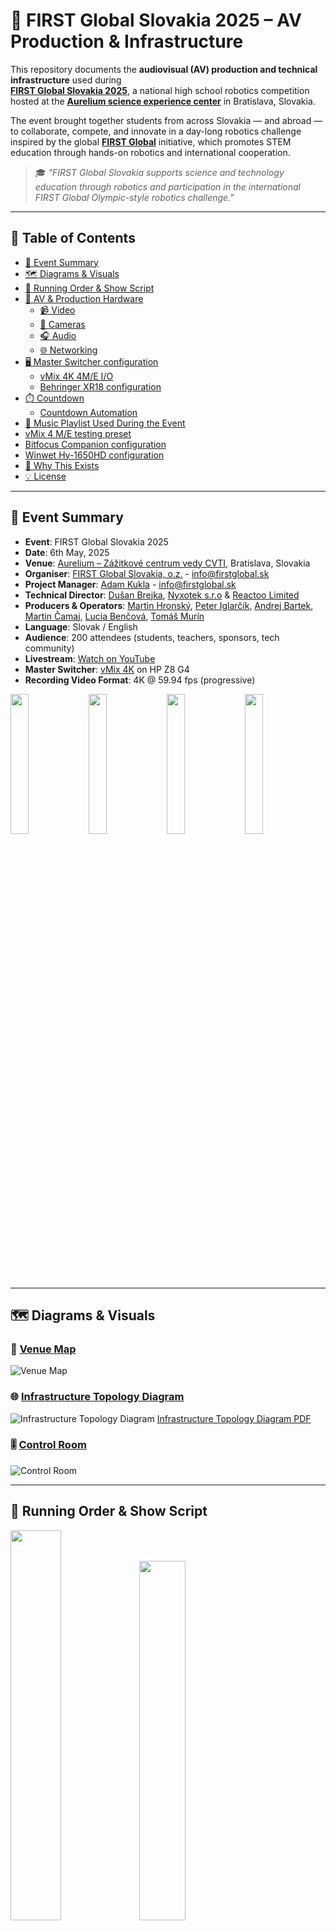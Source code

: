 # 🤖 FIRST Global Slovakia 2025 – AV Production & Infrastructure

This repository documents the **audiovisual (AV) production and technical infrastructure** used during  
**[FIRST Global Slovakia 2025](https://firstglobal.sk/)**, a national high school robotics competition hosted at the **[Aurelium science experience center](https://aurelium.sk)** in Bratislava, Slovakia.

The event brought together students from across Slovakia — and abroad — to collaborate, compete, and innovate in a day-long robotics challenge inspired by the global **[FIRST Global](https://first.global/)** initiative, which promotes STEM education through hands-on robotics and international cooperation.

> 🎓 *"FIRST Global Slovakia supports science and technology education through robotics and participation in the international FIRST Global Olympic-style robotics challenge."*


---

## 📑 Table of Contents

- [📅 Event Summary](#-event-summary)
- [🗺️ Diagrams & Visuals](#-diagrams--visuals)
- [📜 Running Order & Show Script](#-running-order--show-script)
- [🎥 AV & Production Hardware](#-av--production-hardware)
    - [📹 Video](#-video)
    - [🎥 Cameras](#-cameras)
    - [🎧 Audio](#-audio)
    - [🌐 Networking](#-networking)
- [🖥️ Master Switcher configuration](#-master-switcher-configuration)
    - [vMix 4K 4M/E I/O](#vmix-4k-4me-io)
    - [Behringer XR18 configuration](#behringer-xr18-configuration)
- [⏱️ Countdown](#countdown)
    - [Countdown Automation](#countdown-automation)
- [🎵 Music Playlist Used During the Event](#-music-playlist-used-during-the-event)
- [vMix 4 M/E testing preset](#vmix-4-me-testing-preset)
- [Bitfocus Companion configuration](#bitfocus-companion-configuration)
- [Winwet Hy-1650HD configuration](#winwet-hy-1650hd-configuration)
- [🙌 Why This Exists](#-why-this-exists)
- [💡 License](#-license)

---

## 📅 Event Summary

- **Event**: FIRST Global Slovakia 2025
- **Date**: 6th May, 2025
- **Venue**: [Aurelium – Zážitkové centrum vedy CVTI](https://aurelium.sk), Bratislava, Slovakia
- **Organiser**: [FIRST Global Slovakia, o.z.](https://firstglobal.sk) - [info@firstglobal.sk](info@firstglobal.sk)
- **Project Manager**: [Adam Kukla](https://www.linkedin.com/in/adam-kukla-69563640/) - [info@firstglobal.sk](info@firstglobal.sk)
- **Technical Director**: [Dušan Brejka](https://www.linkedin.com/in/dusanbrejka), [Nyxotek s.r.o](https://nyxotek.com) & [Reactoo Limited](https://reactoo.com)
- **Producers & Operators**: [Martin Hronský](https://www.linkedin.com/in/mhronsky/), [Peter Iglarčík](https://github.com/Peter-Iglarcik), [Andrej Bartek](https://www.facebook.com/andrej.bartek.1), [Martin Čamaj](https://camajko.sk/), [Lucia Benčová](https://www.linkedin.com/in/lucia-bencova-750b04327/), [Tomáš Murín](https://www.instagram.com/murin.original/)
- **Language**: Slovak / English
- **Audience**: 200 attendees (students, teachers, sponsors, tech community)
- **Livestream**: [Watch on YouTube](https://www.youtube.com/watch?v=Bdw5WTcBl3U)
- **Master Switcher**: [vMix 4K](https://www.vmix.com/software/vmix-4k.aspx) on HP Z8 G4
- **Recording Video Format**: 4K @ 59.94 fps (progressive)

[<img src="https://github.com/DusanBrejka/first-global-slovakia-2025-production/blob/master/docs/first_global1.jpg?raw=true" width="24%" />](docs/first_global1.jpg)
[<img src="https://github.com/DusanBrejka/first-global-slovakia-2025-production/blob/master/docs/first_global2.jpg?raw=true" width="24%" />](docs/first_global2.jpg)
[<img src="https://github.com/DusanBrejka/first-global-slovakia-2025-production/blob/master/docs/first_global3.jpg?raw=true" width="24%" />](docs/first_global3.jpg)
[<img src="https://github.com/DusanBrejka/first-global-slovakia-2025-production/blob/master/docs/first_global4.jpg?raw=true" width="24%" />](docs/first_global4.jpg)

---

## 🗺️ Diagrams & Visuals

### 📌 [Venue Map](docs/venue_map.png)
![Venue Map](docs/venue_map.png)

### 🌐 [Infrastructure Topology Diagram](docs/infrastructure_diagram.png)
![Infrastructure Topology Diagram](docs/infrastructure_diagram.png)
[Infrastructure Topology Diagram PDF](docs/infrastructure_diagram.pdf)

### 🎚️ [Control Room](docs/control_room_photo.jpg)
![Control Room](docs/control_room_photo.jpg)

---

## 📜 Running Order & Show Script

[<img src="https://github.com/DusanBrejka/first-global-slovakia-2025-production/blob/master/docs/fg_script1.png?raw=true" width="40%" />](docs/fg_script1.png)
[<img src="https://github.com/DusanBrejka/first-global-slovakia-2025-production/blob/master/docs/fg_script2.png?raw=true" width="38.4%" />](docs/fg_script2.png)

The following documents contain the official running order and livestream script for the event. It was collaboratively authored by **[Martin Hronský](https://www.linkedin.com/in/mhronsky/)** and **[Adam Kukla](https://www.linkedin.com/in/adam-kukla-69563640/)**, initially written in Slovak and later translated into English for the purpose of this repository.

These materials were crucial in maintaining a consistent show flow, ensuring smooth transitions between segments, and aligning the entire production team — from technical crew to stage management and commentators.

[First_Global_Slovakia_2025_script.xlsx](docs/First_Global_Slovakia_2025_script.xlsx)


---

## 🎥 AV & Production Hardware

### 📹 Video
- HP Z8 G4 (2x RTX 4000 Ada)
- HP ZBook Fury 15 (RTX 4000)
- 2x Lenovo P14s G4 (RTX A500)
- Winwet Hy-1650HD
- Elgato Stream Deck XL
- Elgato Stream Deck Mini
- Elgato Stream Deck +
- 2x ZowieBox 4K HDMI PoE 
- 4x Dell P2417/P2319h
- 2x Dell U2722D (confidence monitors)
- 1x Samsung 65" 4K QLED TV (Arena Countdown)
- 3x HDMI splitters
- Feelworld LUT7S SDI (master out)
- Feelworld D71-H (stage i/o)
- Feelworld WSP HDMI

### 🎥 Cameras
- 3x Obsbot Tail Air (NDI+HDMI) + 1x Remote
- 3x Z Cam E2N (NDI+HDMI)
  - paired with 2x Hammer Energy 2 phones as monitors
- 2x Google Pixel 6 with Larix Broadcaster 1.2.2 (1080p60 SRT)

### 🎧 Audio
- 🎤 Wireless Mics:
    - 4x Sennheiser EM 100 G4 (receivers)
    - 4x Sennheiser SKM 100 G4 (handheld mics)
- 🎧 IEMs & Monitoring:
    - 1x Sennheiser SR IEM G4 (transmitter)
    - 4x Sennheiser EK IEM G4 (receivers)
    - 4x Sennheiser IE 200 (in-ears)
    - 3x Audio-Technica ATH M20x
- 🎛️ Mix & Control:
    - Behringer XR18 digital mixer
    - Behringer BCF2000 motorised controller
    - iPad + Mixing Station app
    - Google Pixel 3A + Mixing Station
    - Roland CM-30 monitor speaker
    - Shure SM57
- 🔊 PA system: Provided by Aurelium

### 🌐 Networking
- UniFi Dream Machine Pro (UDM-PRO)
- 2x UniFi U6
- 1x UniFi U6+
- UniFi Flex Mini
- TP-Link TL-SG105 PoE switch

---

## 🖥️ Master Switcher configuration
- **HP Z8 G4** capable of running 40K60 multicam production
- 2x Intel Xeon Platinum 8268 24-Core 2.90GHz (3.90GHz Boost, 205W)
- 256GB DDR4-3200 ECC RAM - 8x 32GB PC4-25600 2Rx8
- 2x Nvidia RTX 4000 Ada Generation:
    - vMix 4K
    - NDI Bridge & FFMPEG Transcoder
- Magewell Pro capture quad HDMI
- Elgato Cam Link 4K
- Blackmagic Design Intensity Pro 4K
- Intel X550-T2 10G Ethernet
- Software:
    - vMix 4K
    - NDI Bridge
    - NDI Remote
    - FFMPEG
    - Bitfocus Companion
    - X AiR Edit
    - iZotope Ozone 9
    - SPX Graphics

## vMix 4K 4M/E I/O
- **Inputs (30x)**:
    - 4x HDMI inputs (2x Z Cam E2N, 1x Obsbot Tail Air, Production Laptop)
    - 3x NDI|HX3 inputs (2x Obsbot Tail Air, 1x ZowieBox - Stage Laptop)
    - 2x SRT inputs (2x Google Pixel 6 with Larix Broadcaster 1.2.2) - we specifically did not choose the Newtek NDI app as it only supports up to 30fps, not 60fps
    - 3x PPTX presentations (Intro, Outro ceremony, Sponsors)
    - 1x Backgrounds playlist (for DVEs)
    - 1x VT playlist (Teams, Partners, Intro ceremony)
    - 2x Audio playlist (YouTube Audio library, background music)
    - 1x Logos playlist (for overlays)
    - 3x Arena Countdown transparent video (1x Original, 2x Virtual - cropped for overlays)
    - 1x SPX overlays (Lower thirds, Scoreboard, Team info)
    - 1x Stage hints (for confidence monitors in case of IEM failure)
    - 1x Current time GFX (for confidence monitors)
    - 1x Stereo Audio input (XR18 Bus 1-2 USB return; automixed handheld mics, compressed as group in XR18; delay 120ms)
    - 1x Blank input (to black out M/Es)
    - 2x Stinger transitions
    - 4x Mix/Effect (PGM, Mix2, Mix3, Mix4)
- **Video Outputs (6x)**:
    - PGM output (1080p Stream, 4K Record, External BMD Intensity Pro 4K -> Feelworld LUT7S)
    - Mix2 output (Venue projector via NDI -> vMix 4K on HP ZBook Fury 15 -> HDMI fullscreen)
    - Mix3 output (Confidence monitors via NDI -> vMix 4K on HP ZBook Fury 15 -> HDMI fullscreen)
    - Mix4 output (Arena Countdown/sponsors via NDI -> NDI Bridge -> ZowieBox - Samsung TV)
    - Full screen Multiview 1 (2+8)
    - Full screen Multiview 2 (16)
- **Audio Outputs (8x)**:
    - Master - ATH M20x (editor)
    - Headphones - ATH M20x (director)
    - Bus A - XR18 USB 1-2 send to channels 5-6 (VTs)
    - Bus B - XR18 USB 3-4 send to channels 7-8 (Countdown)
    - Bus C - XR18 USB 5-6 send to channels 9-10 (Background music)
- **Control**:
    - Winwet 1650HD (Main PVW/PGM)
    - Elgato Stream Deck XL (PVW, PGM, Mix2, Mix3, Mix4, Ovl1, Ovl2, Ovl3, Ovl4, Media player)
    - Elgato Stream Deck Mini (Countdown configure, reset, start, stop, Overlays toggle)
    - Elgato Stream Deck + (Audio control, Intercom)
    - 3x NDI PTZ control
    - 3x NDI Tally Light (2x Z Cam E2N, 1x Zowiebox - Stage Laptop)

## Behringer XR18 configuration
- **Inputs**:
    - 1 Wireless mic (Sennheiser EM 100 G4)
    - 2 Wireless mic (Sennheiser EM 100 G4)
    - 3 Wireless mic (Sennheiser EM 100 G4)
    - 4 Wireless mic (Sennheiser EM 100 G4)
    - 5 vMix USB 1 return L (VTs)
    - 6 vMix USB 2 return R (VTs)
    - 7 vMix USB 3 return L (Countdown)
    - 8 vMix USB 4 return R (Countdown)
    - 9 vMix USB 5 return L (Background music)
    - 10 vMix USB 6 return R (Background music)
    - 11 Wired mic (Shure SM57) for talkback/intercom
- **Outputs**:
    - Master out (to house PA system)
    - Bus 1-2 (USB 1-2 return to vMix)
    - Aux 5 - IEM out to Sennheiser SR IEM G4
    - Aux 6 - Master out to Roland CM-30
- **Control**:
    - iPad + Mixing Station app
    - Google Pixel 3A + Mixing Station app
    - Behringer BCF2000 motorised controller

## Countdown
The Arena Countdown is a custom-made transparent WebM (VP9+Opus) video with a timer and event logos. It is used as an overlay along with SPX template on the main output and also displayed on the TV in the arena.

It was originally created as an HTML5 page by [Martin Čamaj](https://camajko.sk) available on [Screentimer.Camajko.sk](https://www.screentimer.camajko.sk).
This was then recorded in OBS (with custom CSS to enable background transparency) into 3 renditions - with black, green and transparent background.

It is designed to be used with vMix 4K and can be controlled via the Elgato Stream Deck Mini. The countdown can be configured, reset, started, and stopped using the buttons on the Stream Deck Mini.

[<img src="https://github.com/DusanBrejka/first-global-slovakia-2025-production/blob/master/docs/countdown_black.png?raw=true" width="30%" />](docs/countdown_black.png) 
[<img src="https://github.com/DusanBrejka/first-global-slovakia-2025-production/blob/master/docs/countdown_green.png?raw=true" width="30%" />](docs/countdown_green.png)

Alternative version with green background to key out was created in case vMix didn't properly support transparent WebMs, but was not used during the show as no transparency or keying was needed.

### Countdown Automation
The countdown automation is controlled via the Elgato Stream Deck Mini, which has buttons for:
- **Arena Timer TV Toggle**: Sets the Arena TV (Mix 4) to the countdown video or Sponsors presentation loop
- **Timer RESET**: Resets the countdown 2:30 and stops the timer
- **Timer START**: Starts or pauses the countdown timer
- **Logo Overlay**: Toggles the static logo overlay on and off (Ovl 2)
- **SPX Overlay**: Toggles the SPX fullscreen overlays on and off (Ovl 3)
- **Timer Overlay**: Toggles the countdown cropped virtual input overlay on and off (Ovl 4)

[<img src="https://github.com/DusanBrejka/first-global-slovakia-2025-production/blob/master/vmix-4me/streamdeck_mini_photo.jpg?raw=true" width="40%" />](vmix-4me/streamdeck_mini_photo.jpg)


## 🎵 Music Playlist Used During the Event

All music used during the event was sourced from the [YouTube Audio Library](https://www.youtube.com/audiolibrary), which provides free music for creators. Our selection was driven by the need for dynamic, non-distracting background tracks that would suit a wide variety of scenes. We prioritized tracks that had a cinematic or rhythmic quality, modern production, and would keep the energy consistent across the stream.

Below is a list of all tracks used:

<details >
  <summary><strong>Click to expand the list</strong></summary>

| Artist              | Title                            | Duration |
|---------------------|----------------------------------|----------|
| Adam MacDougall     | Future Freeway                   | 4:40     |
| Anno Domini Beats   | Lifelong                         | 4:05     |
| Bail Bonds          | I Feel It All So Deeply          | 0:57     |
| Bobby Richards      | Brass Orchid                     | 2:26     |
| Bobby Richards      | Mirror Mind                      | 1:54     |
| Bobby Richards      | Muriel                           | 1:44     |
| Corbyn Kites        | Birds                            | 2:00     |
| Corbyn Kites        | Instant Crush                    | 1:57     |
| Causmic             | Business As Usual                | 2:45     |
| Causmic             | Contact                          | 2:50     |
| Causmic             | Distant Love                     | 2:50     |
| Causmic             | Flight To Tunisia                | 2:56     |
| Causmic             | Hasta La Vista                   | 3:12     |
| Causmic             | Much Higher                      | 2:50     |
| Causmic             | Side Show                        | 3:04     |
| Causmic             | Soul Searching                   | 2:50     |
| Causmic             | Stranger Things                  | 2:58     |
| Causmic             | The High Line                    | 2:54     |
| Cumbia Deli         | Summer Somewhere In Cuba         | 2:43     |
| DivKid              | Polaroid Memories                | 2:48     |
| Dyalla              | Back to the 80s                  | 2:02     |
| Dyalla              | Good Energy                      | 2:29     |
| Dyalla              | Observer                         | 2:57     |
| Dyalla              | Refresher                        | 1:56     |
| Dyalla              | Sesame                           | 1:54     |
| Everet Almond       | Country Rough                    | 2:39     |
| Everet Almond       | Get Over It                      | 2:46     |
| Everet Almond       | Running It Down                  | 3:02     |
| Everet Almond       | Win The Battle Win The War       | 2:38     |
| French Fuse         | Tropic Fuse                      | 1:49     |
| Futuremono          | Komorebi                         | 2:19     |
| Geographer          | Alley Cat                        | 3:03     |
| Geographer          | Arpeggisynth                     | 2:52     |
| Geographer          | Arp Bounce                       | 4:07     |
| Geographer          | Day Sparkles                     | 2:42     |
| Geographer          | Easy Shake                       | 2:11     |
| Geographer          | Feather Duster                   | 1:30     |
| Geographer          | Fine Line                        | 2:35     |
| Geographer          | Luge                             | 2:37     |
| Geographer          | Slip                             | 2:28     |
| Geographer          | Synergy                          | 2:42     |
| Geographer          | Time Parade                      | 3:32     |
| half.cool           | Gemini                           | 2:26     |
| half.cool           | Hey There                        | 1:36     |
| half.cool           | Insta Beat Vixens                | 1:54     |
| half.cool           | Next Steps                       | 2:20     |
| half.cool           | Peachy                           | 1:38     |
| half.cool           | Sharp Edges                      | 2:27     |
| half.cool           | This Close                       | 2:13     |
| half.cool           | Virtual Roaming Charges          | 1:40     |
| half.cool           | Will 2 Pwr                       | 2:20     |
| half.cool           | Yes and No at the Same Time      | 2:40     |
| Jeremy Black        | Hannon                           | 3:39     |
| Jeremy Black        | West Bad                         | 3:36     |
| Jeremy Korpas       | Let's Keep Trying                | 1:40     |
| Jeremy Korpas       | Sugar High                       | 1:50     |
| josh pan            | Calvin Harris                    | 2:36     |
| josh pan            | Guitar House                     | 2:12     |
| NoMBe               | Back To The Future Jellyfish     | 3:25     |
| NoMBe               | Colour Of Your Face              | 2:08     |
| NoMBe               | Perfect Ten To Me                | 2:04     |
| Ofshane             | One More Time                    | 2:43     |
| Quincas Moreira     | Funky Carioca                    | 3:04     |
| Ramzoid             | Princess                         | 2:54     |
| SefChol             | Always the Same                  | 3:04     |
| SefChol             | Circle Dance                     | 2:41     |
| SefChol             | It's Almost Over                 | 3:01     |
| SefChol             | Soft Knives                      | 3:37     |
| SefChol             | Take it Slow                     | 2:59     |
| SefChol             | Two Sides                        | 3:14     |
| Slynk               | Alone Time                       | 3:21     |
| Spence              | Retrograde                       | 2:59     |
| The Soundlings      | Distrust The System              | 2:18     |
| The Soundlings      | Moving In The Shadows            | 2:29     |
| TrackTribe          | Pioneers                         | 2:50     |

</details>

## vMix 4 M/E testing preset
[Colours_test.vmix](vmix-4me/colours_test.vmix)

This is a 4 M/E boilerplate - preset for vMix 4K useful for testing complex routing options. It includes 16 inputs mixable into 4 Mix outputs with fade transition and current time as static overlay on Mix 4. PGM is routable to other Mixes.
![vMix_colours_test.png](vmix-4me/vMix_colours_test.png)

You should ideally use this preset along with Bitfocus Companion configuration file for the Elgato Stream Deck XL mentioned below.

## Bitfocus Companion configuration
[vmix_4me_sdxl.companionconfig](vmix-4me/vmix_4me_sdxl.companionconfig) - compatible with Elgato Stream Deck XL

![streamdeck_xl_photo.jpg](vmix-4me/streamdeck_xl_photo.jpg)

This is a Bitfocus Companion configuration file for the Elgato Stream Deck XL, which includes buttons for controlling vMix 4K 4 M/E setup.
It allows you to control the Preview (PVW), Program (PGM), Full screen 1-2 output, Mixes 2-4 (Mix 1 = PGM), Overlays, and media players directly from the Stream Deck XL along with other controllers.

[<img src="https://github.com/DusanBrejka/first-global-slovakia-2025-production/blob/master/vmix-4me/buttons1.png?raw=true" width="30%" />](vmix-4me/buttons1.png)
[<img src="https://github.com/DusanBrejka/first-global-slovakia-2025-production/blob/master/vmix-4me/buttons2.png?raw=true" width="30%" />](vmix-4me/buttons2.png)
[<img src="https://github.com/DusanBrejka/first-global-slovakia-2025-production/blob/master/vmix-4me/buttons3.png?raw=true" width="30%" />](vmix-4me/buttons3.png)

Preview (PVW) input buttons are cutting (sending) the input to the Preview bus on Mix 1, while the Program (PGM) input buttons are cutting the input to the PGM bus without changing the preview. This behaviour is more common for matrix switchers such as Winwet Hy-1650HD used in conjunction with other master switchers, where the Preview bus is used to prepare the next input before cutting it to the Program output.

The Mix buttons allow you to control the Mixes 2-4 which are typically set as outputs 2-4 in vMix.
![vmix_outputs.png](vmix-4me/vmix_outputs.png)

In Bitfocus Companion, the Input buttons on Mix 2-4 are set to send the Input to the Preview of that Mix and straight after transition it to the Program output of that Mix via Fade transition with a duration of 300ms by default. This duration is configured as a $(custom:mix_transition_duration) variable in the configuration file, which can be adjusted to your needs globally.
![buttons_mix2.png](vmix-4me/buttons_mix2.png)

---

## Winwet Hy-1650HD configuration
[winwet_hy-1650hd_vmix_config.config](vmix-4me/winwet_hy-1650hd_vmix_config.config) - vMix Shortcuts & Activators

>❗Warning: Backup your current vMix configuration before importing this file❗

Importing this configuration will overwrite your existing vMix Shortcuts and Activators and reset all the other settings to vMix defaults. I suggest importing it manually by modifying your current XML configuration to ensure you don't lose any other settings you may have.

![winwet_hy-1650hd.jpg](vmix-4me%2Fwinwet_hy-1650hd.jpg)


## 🙌 Why This Exists

All of the documentation, diagrams, and configurations in this repository are shared openly to support students, educators, and aspiring AV professionals who are curious about **real-world live video production at scale**. By publishing the full technical setup behind FIRST Global Slovakia 2025, my goal is to **demystify complex AV workflows** and encourage more young people to explore the fields of **video engineering, broadcast infrastructure, and live event production**.

Whether you're setting up a school livestream, running a robotics competition, or just love the intersection of **STEM, media, and creativity** — I hope this serves as a helpful starting point and inspiration.

> — Dušan Brejka, Technical Director & AV Engineer  
> [brejka.sk](https://brejka.sk) | [Nyxotek s.r.o.](https://nyxotek.com)

---

## 💡 License

This repository and all its contents (documentation, diagrams, configurations, and media) are licensed under:

### [Creative Commons Attribution-NonCommercial 4.0 International (CC BY-NC 4.0)](https://creativecommons.org/licenses/by-nc/4.0/)

You are free to:
- **Share** — copy and redistribute the material in any medium or format
- **Adapt** — remix, transform, and build upon the material

**Under the following terms:**
- **Attribution** — You must give appropriate credit to the original authors:
    - **Dušan Brejka** (main documentation and repository owner)
    - **Martin Hronský** and **Adam Kukla** (event running order and livestream script)

  Please link to this repository or [https://brejka.sk](https://brejka.sk) when citing or referencing the content.
- **NonCommercial** — You may not use the material for commercial purposes.

Commercial use (such as for paid events, services, or products) requires **prior written permission**.

📩 Contact: [Dušan Brejka](https://brejka.sk) — [Nyxotek s.r.o.](https://nyxotek.com)

© 2025 Dušan Brejka. All rights reserved.